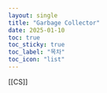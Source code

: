 ```yaml
---
layout: single
title: "Garbage Collector"
date: 2025-01-10
toc: true
toc_sticky: true
toc_label: "목차"
toc_icon: "list"
---
```

[[CS]]



